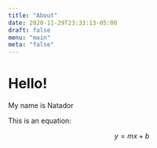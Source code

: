 ```yaml
---
title: "About"
date: 2020-11-29T23:33:13-05:00
draft: false
menu: "main"
meta: "false"
---
```


# Hello!

My name is Natador

This is an equation:

$$y = mx + b$$
